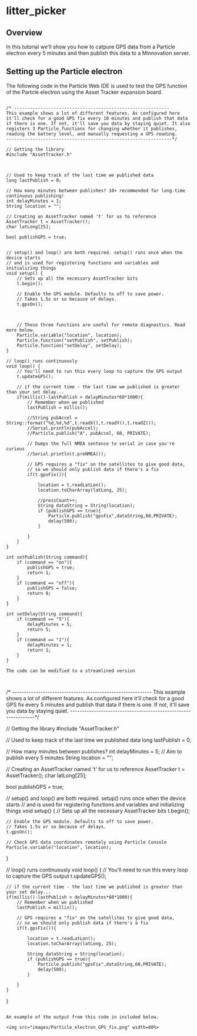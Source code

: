 # litter_picker

## Overview
In this tutorial we'll show you how to catpure GPS data from a Particle electron every 5 minutes and then publish this data to a Minnovation server.

## Setting up the Particle electron
The following code in the Particle Web IDE is used to test the GPS function of the Partcle electron using the Asset Tracker expansion board.

```

/* -----------------------------------------------------------
This example shows a lot of different features. As configured here
it'll check for a good GPS fix every 10 minutes and publish that data
if there is one. If not, it'll save you data by staying quiet. It also
registers 3 Particle.functions for changing whether it publishes,
reading the battery level, and manually requesting a GPS reading.
---------------------------------------------------------------*/

// Getting the library
#include "AssetTracker.h"



// Used to keep track of the last time we published data
long lastPublish = 0;

// How many minutes between publishes? 10+ recommended for long-time continuous publishing!
int delayMinutes = 1;
String location = "";

// Creating an AssetTracker named 't' for us to reference
AssetTracker t = AssetTracker();
char latLong[25];

bool publishGPS = true;


// setup() and loop() are both required. setup() runs once when the device starts
// and is used for registering functions and variables and initializing things
void setup() {
    // Sets up all the necessary AssetTracker bits
    t.begin();
    
    // Enable the GPS module. Defaults to off to save power. 
    // Takes 1.5s or so because of delays.
    t.gpsOn();
    

    
    // These three functions are useful for remote diagnostics. Read more below.
    Particle.variable("location", location);
    Particle.function("setPublish", setPublish);
    Particle.function("setDelay", setDelay);
}

// loop() runs continuously
void loop() {
    // You'll need to run this every loop to capture the GPS output
    t.updateGPS();

    // if the current time - the last time we published is greater than your set delay...
    if(millis()-lastPublish > delayMinutes*60*1000){
        // Remember when we published
        lastPublish = millis();
        
        //String pubAccel = String::format("%d,%d,%d",t.readX(),t.readY(),t.readZ());
        //Serial.println(pubAccel);
        //Particle.publish("A", pubAccel, 60, PRIVATE);
        
        // Dumps the full NMEA sentence to serial in case you're curious
        //Serial.println(t.preNMEA());
        
        // GPS requires a "fix" on the satellites to give good data,
        // so we should only publish data if there's a fix
        if(t.gpsFix()){
            
            location = t.readLatLon();
            location.toCharArray(latLong, 25);
            
            //pressCount++;
            String dataString = String(location);
            if (publishGPS == true){
                Particle.publish("gpsFix",dataString,60,PRIVATE);
                delay(500);
            }

        }
    }
}

int setPublish(String command){
    if (command == "on"){
        publishGPS = true;
        return 1;
    }
    if (command == "off"){
        publishGPS = false;
        return 0;
    }
}

int setDelay(String command){
    if (command == "5"){
        delayMinutes = 5;
        return 5;
    }
    if (command == "1"){
        delayMinutes = 1;
        return 1;
    }
}

The code can be modified to a streamlined version



```

/* -----------------------------------------------------------
This example shows a lot of different features. As configured here
it'll check for a good GPS fix every 5 minutes and publish that data
if there is one. If not, it'll save you data by staying quiet. 
---------------------------------------------------------------*/

// Getting the library
#include "AssetTracker.h"

// Used to keep track of the last time we published data
long lastPublish = 0;

// How many minutes between publishes? 
int delayMinutes = 5; // Aim to publish every 5 minutes
String location = "";

// Creating an AssetTracker named 't' for us to reference
AssetTracker t = AssetTracker();
char latLong[25];

bool publishGPS = true;


// setup() and loop() are both required. setup() runs once when the device starts
// and is used for registering functions and variables and initializing things
void setup() {
    // Sets up all the necessary AssetTracker bits
    t.begin();
    
    // Enable the GPS module. Defaults to off to save power. 
    // Takes 1.5s or so because of delays.
    t.gpsOn();
    
    // Check GPS data coordinates remotely using Particle Console
    Particle.variable("location", location);
}

// loop() runs continuously
void loop() {
    // You'll need to run this every loop to capture the GPS output
    t.updateGPS();

    // if the current time - the last time we published is greater than your set delay...
    if(millis()-lastPublish > delayMinutes*60*1000){
        // Remember when we published
        lastPublish = millis();
        
        // GPS requires a "fix" on the satellites to give good data,
        // so we should only publish data if there's a fix
        if(t.gpsFix()){
            
            location = t.readLatLon();
            location.toCharArray(latLong, 25);
            
            String dataString = String(location);
            if (publishGPS == true){
                Particle.publish("gpsFix",dataString,60,PRIVATE);
                delay(500);
            }

        }
    }
}


```

An example of the output from this code in included below.

<img src="images/Particle_electron_GPS_fix.png" width=80%>

